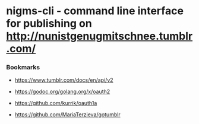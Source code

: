 # nigms-cli - command line interface for publishing on http://nunistgenugmitschnee.tumblr.com/

### Bookmarks
- https://www.tumblr.com/docs/en/api/v2

- https://godoc.org/golang.org/x/oauth2
- https://github.com/kurrik/oauth1a

- https://github.com/MariaTerzieva/gotumblr
